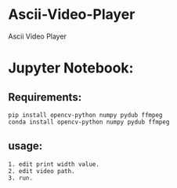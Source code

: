 # Ascii-Video-Player
Ascii Video Player

# Jupyter Notebook:
  ## Requirements:
    pip install opencv-python numpy pydub ffmpeg
    conda install opencv-python numpy pydub ffmpeg
    
  ## usage:
    1. edit print width value.
    2. edit video path.
    3. run.
